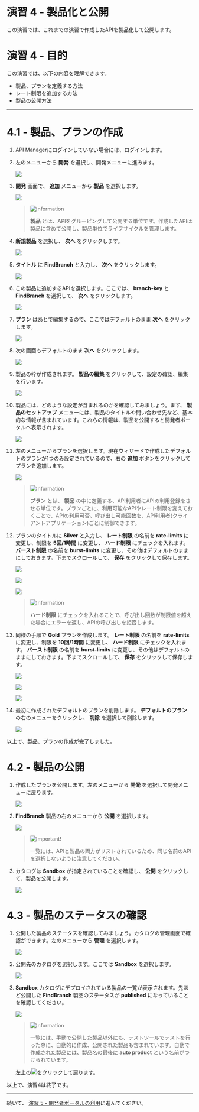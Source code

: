 # 演習 4 - 製品化と公開

この演習では、これまでの演習で作成したAPIを製品化して公開します。

# 演習 4 - 目的

この演習では、以下の内容を理解できます。

+ 製品、プランを定義する方法
+ レート制限を追加する方法
+ 製品の公開方法

---

<div style="page-break-before:always"></div>

# 4.1	- 製品、プランの作成

1.	API Managerにログインしていない場合には、ログインします。

1.	左のメニューから **開発** を選択し、開発メニューに進みます。

	![](https://github.com/naomit703/ibm-apiconnect-v2018-pot-docs-jp/raw/master/lab-guide/img/lab2/move-to-develop.png)

1.	**開発** 画面で、 **追加** メニューから **製品** を選択します。

	![](https://github.com/naomit703/ibm-apiconnect-v2018-pot-docs-jp/raw/master/lab-guide/img/lab4/develop-add-product-menu.png)

	> ![][info]
	>
	>  **製品** とは、APIをグルーピングして公開する単位です。作成したAPIは製品に含めて公開し、製品単位でライフサイクルを管理します。

1.	**新規製品** を選択し、 **次へ** をクリックします。

	![](https://github.com/naomit703/ibm-apiconnect-v2018-pot-docs-jp/raw/master/lab-guide/img/lab4/new-product-next.png)

1.	**タイトル** に **FindBranch** と入力し、 **次へ** をクリックします。

	![](https://github.com/naomit703/ibm-apiconnect-v2018-pot-docs-jp/raw/master/lab-guide/img/lab4/input-product-title.png)

1.	この製品に追加するAPIを選択します。ここでは、 **branch-key** と **FindBranch** を選択して、 **次へ** をクリックします。

	![](https://github.com/naomit703/ibm-apiconnect-v2018-pot-docs-jp/raw/master/lab-guide/img/lab4/select-api-next.png)

1.	**プラン** はあとで編集するので、ここではデフォルトのまま **次へ** をクリックします。

	![](https://github.com/naomit703/ibm-apiconnect-v2018-pot-docs-jp/raw/master/lab-guide/img/lab4/product-wizard-plan.png)

1.	次の画面もデフォルトのまま **次へ** をクリックします。

	![](https://github.com/naomit703/ibm-apiconnect-v2018-pot-docs-jp/raw/master/lab-guide/img/lab4/product-wizard-next.png)

1.	製品の枠が作成されます。 **製品の編集** をクリックして、設定の確認、編集を行います。

	![](https://github.com/naomit703/ibm-apiconnect-v2018-pot-docs-jp/raw/master/lab-guide/img/lab4/product-wizard-edit.png)

1.	製品には、どのような設定が含まれるのかを確認してみましょう。まず、 **製品のセットアップ** メニューには、製品のタイトルや問い合わせ先など、基本的な情報が含まれています。これらの情報は、製品を公開すると開発者ポータルへ表示されます。

	![](https://github.com/naomit703/ibm-apiconnect-v2018-pot-docs-jp/raw/master/lab-guide/img/lab4/.png)

1.	左のメニューからプランを選択します。現在ウィザードで作成したデフォルトのプランが1つのみ設定されているので、右の **追加** ボタンをクリックしてプランを追加します。

	![](https://github.com/naomit703/ibm-apiconnect-v2018-pot-docs-jp/raw/master/lab-guide/img/lab4/menu-plan-add.png)

	> ![][info]
	>
	>  **プラン** とは、 **製品** の中に定義する、API利用者にAPIの利用登録をさせる単位です。プランごとに、利用可能なAPIやレート制限を変えておくことで、APIの利用可否、呼び出し可能回数を、API利用者(クライアントアプリケーション)ごとに制御できます。

1.	プランのタイトルに **Silver** と入力し、 **レート制限** の名前を **rate-limits** に変更し、制限を **5回/1時間** に変更し、 **ハード制限** にチェックを入れます。 **バースト制限** の名前を **burst-limits** に変更し、その他はデフォルトのままにしておきます。下までスクロールして、 **保存** をクリックして保存します。

	![](https://github.com/naomit703/ibm-apiconnect-v2018-pot-docs-jp/raw/master/lab-guide/img/lab4/silver-plan-title.png)

	![](https://github.com/naomit703/ibm-apiconnect-v2018-pot-docs-jp/raw/master/lab-guide/img/lab4/silver-plan-rate-limit.png)

	![](https://github.com/naomit703/ibm-apiconnect-v2018-pot-docs-jp/raw/master/lab-guide/img/lab4/plan-edit-save.png)

	> ![][info]
	>
	> **ハード制限** にチェックを入れることで、呼び出し回数が制限値を超えた場合にエラーを返し、APIの呼び出しを拒否します。

1.	同様の手順で **Gold** プランを作成します。 **レート制限** の名前を **rate-limits** に変更し、制限を **10回/1時間** に変更し、 **ハード制限** にチェックを入れます。 **バースト制限** の名前を **burst-limits** に変更し、その他はデフォルトのままにしておきます。下までスクロールして、 **保存** をクリックして保存します。

	![](https://github.com/naomit703/ibm-apiconnect-v2018-pot-docs-jp/raw/master/lab-guide/img/lab4/gold-plan-title.png)

	![](https://github.com/naomit703/ibm-apiconnect-v2018-pot-docs-jp/raw/master/lab-guide/img/lab4/gold-plan-rate-limit.png)

	![](https://github.com/naomit703/ibm-apiconnect-v2018-pot-docs-jp/raw/master/lab-guide/img/lab4/.png)

1.	最初に作成されたデフォルトのプランを削除します。 **デフォルトのプラン** の右のメニューをクリックし、 **削除** を選択して削除します。

	![](https://github.com/naomit703/ibm-apiconnect-v2018-pot-docs-jp/raw/master/lab-guide/img/lab4/delete-default-plan.png)

以上で、製品、プランの作成が完了しました。

# 4.2	- 製品の公開

1.	作成したプランを公開します。左のメニューから **開発** を選択して開発メニューに戻ります。

	![](https://github.com/naomit703/ibm-apiconnect-v2018-pot-docs-jp/raw/master/lab-guide/img/lab4/move-to-develop-from-product.png)

1.	**FindBranch** 製品の右のメニューから **公開** を選択します。

	![](https://github.com/naomit703/ibm-apiconnect-v2018-pot-docs-jp/raw/master/lab-guide/img/lab4/publish-product.png)

	> ![][important]
	>
	> 一覧には、APIと製品の両方がリストされているため、同じ名前のAPIを選択しないように注意してください。

1.	カタログは **Sandbox** が指定されていることを確認し、 **公開** をクリックして、製品を公開します。

	![](https://github.com/naomit703/ibm-apiconnect-v2018-pot-docs-jp/raw/master/lab-guide/img/lab4/publish-select-catalog.png)

# 4.3	- 製品のステータスの確認

1.	公開した製品のステータスを確認してみましょう。カタログの管理画面で確認ができます。左のメニューから **管理** を選択します。

	![](https://github.com/naomit703/ibm-apiconnect-v2018-pot-docs-jp/raw/master/lab-guide/img/lab4/move-to-manage.png)

1.	公開先のカタログを選択します。ここでは **Sandbox** を選択します。

	![](https://github.com/naomit703/ibm-apiconnect-v2018-pot-docs-jp/raw/master/lab-guide/img/lab4/select-sandbox.png)

1.	**Sandbox** カタログにデプロイされている製品の一覧が表示されます。先ほど公開した **FindBranch** 製品のステータスが **published** になっていることを確認してください。

	![](https://github.com/naomit703/ibm-apiconnect-v2018-pot-docs-jp/raw/master/lab-guide/img/lab4/all-products.png)

	> ![][info]
	>
	> 一覧には、手動で公開した製品以外にも、テストツールでテストを行った際に、自動的に作成、公開された製品も含まれています。自動で作成された製品には、製品名の最後に **auto product** という名前がつけられています。

	左上の![](https://github.com/naomit703/ibm-apiconnect-v2018-pot-docs-jp/raw/master/lab-guide/img/common/return-button.png)をクリックして戻ります。

以上で、演習4は終了です。

---

続いて、 [演習 5 - 開発者ポータルの利用](../Lab%205)に進んでください。

[important]: https://github.com/naomit703/ibm-apiconnect-v2018-pot-docs-jp/raw/master/lab-guide/img/common/important.png "Important!"
[info]: https://github.com/naomit703/ibm-apiconnect-v2018-pot-docs-jp/raw/master/lab-guide/img/common/info.png "Information"
[troubleshooting]: https://github.com/naomit703/ibm-apiconnect-v2018-pot-docs-jp/raw/master/lab-guide/img/common/troubleshooting.png "Troubleshooting"
